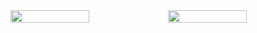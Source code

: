 <div style="display:flex;flex-wrap:nowrap;justify:center;align-content:center;" style="display:block;">
  <img style="width:50%;" src="https://raw.githubusercontent.com/mofengfs/mofengfs/main/assets/giphy.gif" />
  <img style="width:50%" src="https://raw.githubusercontent.com/mofengfs/mofengfs/main/assets/giphy.gif" />
</div>
